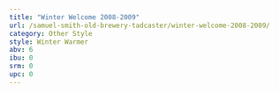 ```yaml
---
title: "Winter Welcome 2008-2009"
url: /samuel-smith-old-brewery-tadcaster/winter-welcome-2008-2009/
category: Other Style
style: Winter Warmer
abv: 6
ibu: 0
srm: 0
upc: 0
---
```


